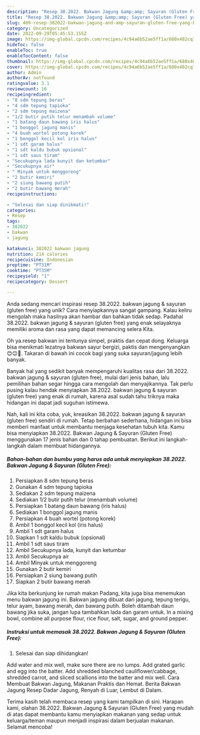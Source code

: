 ```yaml
---
description: "Resep 38.2022. Bakwan Jagung &amp;amp; Sayuran (Gluten Free) yang Bisa Manjain Lidah"
title: "Resep 38.2022. Bakwan Jagung &amp;amp; Sayuran (Gluten Free) yang Bisa Manjain Lidah"
slug: 409-resep-382022-bakwan-jagung-and-amp-sayuran-gluten-free-yang-bisa-manjain-lidah
category: Uncategorized
date: 2022-09-29T05:45:53.155Z
image: https://img-global.cpcdn.com/recipes/4c94a6b52ae5ff1a/680x482cq70/382022-bakwan-jagung-sayuran-gluten-free-foto-resep-utama.jpg
hideToc: false
enableToc: true
enableTocContent: false
thumbnail: https://img-global.cpcdn.com/recipes/4c94a6b52ae5ff1a/680x482cq70/382022-bakwan-jagung-sayuran-gluten-free-foto-resep-utama.jpg
cover: https://img-global.cpcdn.com/recipes/4c94a6b52ae5ff1a/680x482cq70/382022-bakwan-jagung-sayuran-gluten-free-foto-resep-utama.jpg
author: Admin
authorAv: notfound
ratingvalue: 3.1
reviewcount: 16
recipeingredient:
- "8 sdm tepung beras"
- "4 sdm tepung tapioka"
- "2 sdm tepung maizena"
- "1/2 butir putih telur menambah volume"
- "1 batang daun bawang iris halus"
- "1 bonggol jagung manis"
- "4 buah wortel potong korek"
- "1 bonggol kecil kol iris halus"
- "1 sdt garam halus"
- "1 sdt kaldu bubuk opsional"
- "1 sdt saus tiram"
- "Secukupnya lada kunyit dan ketumbar"
- "Secukupnya air"
- " Minyak untuk menggoreng"
- "2 butir kemiri"
- "2 siung bawang putih"
- "2 butir bawang merah"
recipeinstructions:

- "Selesai dan siap dinikmati!"
categories:
- Resep
tags:
- 382022
- bakwan
- jagung

katakunci: 382022 bakwan jagung 
nutrition: 214 calories
recipecuisine: Indonesian
preptime: "PT31M"
cooktime: "PT35M"
recipeyield: "1"
recipecategory: Dessert

---
```





Anda sedang mencari inspirasi resep 38.2022. bakwan jagung &amp; sayuran (gluten free) yang unik? Cara menyiapkannya sangat gampang. Kalau keliru mengolah maka hasilnya akan hambar dan bahkan tidak sedap. Padahal 38.2022. bakwan jagung &amp; sayuran (gluten free) yang enak selayaknya memiliki aroma dan rasa yang dapat memancing selera Kita.





Oh ya.resep bakwan ini tentunya simpel, praktis dan cepat dong. Keluarga bisa menikmati lezatnya bakwan sayur bergizi, paktis dan mengenyangkan 😊😉🙏. Takaran di bawah ini cocok bagi yang suka sayuran/jagung lebih banyak.

Banyak hal yang sedikit banyak mempengaruhi kualitas rasa dari 38.2022. bakwan jagung &amp; sayuran (gluten free), mulai dari jenis bahan, lalu pemilihan bahan segar hingga cara mengolah dan menyajikannya. Tak perlu pusing kalau hendak menyiapkan 38.2022. bakwan jagung &amp; sayuran (gluten free) yang enak di rumah, karena asal sudah tahu triknya maka hidangan ini dapat jadi suguhan istimewa.






Nah, kali ini kita coba, yuk, kreasikan 38.2022. bakwan jagung &amp; sayuran (gluten free) sendiri di rumah. Tetap berbahan sederhana, hidangan ini bisa memberi manfaat untuk membantu menjaga kesehatan tubuh kita. Kamu bisa menyiapkan 38.2022. Bakwan Jagung &amp; Sayuran (Gluten Free) menggunakan 17 jenis bahan dan 0 tahap pembuatan. Berikut ini langkah-langkah dalam membuat hidangannya.

<!--inarticleads1-->

##### Bahan-bahan dan bumbu yang harus ada untuk menyiapkan 38.2022. Bakwan Jagung &amp; Sayuran (Gluten Free):

1. Persiapkan 8 sdm tepung beras
1. Gunakan 4 sdm tepung tapioka
1. Sediakan 2 sdm tepung maizena
1. Sediakan 1/2 butir putih telur (menambah volume)
1. Persiapkan 1 batang daun bawang (iris halus)
1. Sediakan 1 bonggol jagung manis
1. Persiapkan 4 buah wortel (potong korek)
1. Ambil 1 bonggol kecil kol (iris halus)
1. Ambil 1 sdt garam halus
1. Siapkan 1 sdt kaldu bubuk (opsional)
1. Ambil 1 sdt saus tiram
1. Ambil Secukupnya lada, kunyit dan ketumbar
1. Ambil Secukupnya air
1. Ambil  Minyak untuk menggoreng
1. Gunakan 2 butir kemiri
1. Persiapkan 2 siung bawang putih
1. Siapkan 2 butir bawang merah


Jika kita berkunjung ke rumah makan Padang, kita juga bisa menemukan menu bakwan jagung ini. Bakwan jagung dibuat dari jagung, tepung terigu, telur ayam, bawang merah, dan bawang putih. Boleh ditambah daun bawang jika suka, jangan lupa tambahkan lada dan garam untuk. In a mixing bowl, combine all purpose flour, rice flour, salt, sugar, and ground pepper. 

<!--inarticleads2-->

##### Instruksi untuk memasak 38.2022. Bakwan Jagung &amp; Sayuran (Gluten Free):


1. Selesai dan siap dihidangkan!

Add water and mix well, make sure there are no lumps. Add grated garlic and egg into the batter. Add shredded blanched cauliflower/cabbage, shredded carrot, and sliced scallions into the batter and mix well. Cara Membuat Bakwan Jagung, Makanan Praktis dan Hemat. Berita Bakwan Jagung Resep Dadar Jagung, Renyah di Luar, Lembut di Dalam. 

Terima kasih telah membaca resep yang kami tampilkan di sini. Harapan kami, olahan 38.2022. Bakwan Jagung &amp; Sayuran (Gluten Free) yang mudah di atas dapat membantu kamu menyiapkan makanan yang sedap untuk keluarga/teman maupun menjadi inspirasi dalam berjualan makanan. Selamat mencoba!
